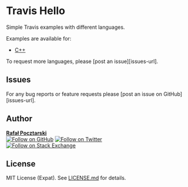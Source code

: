 Travis Hello
=
Simple Travis examples with different languages.

Examples are available for:

* [C++][travis-hello-cpp-url]

To request more languages, please [post an issue][issues-url].

Issues
------
For any bug reports or feature requests please
[post an issue on GitHub][issues-url].

Author
------
[**Rafał Pocztarski**](https://pocztarski.com/)
<br/>
[![Follow on GitHub][github-follow-img]][github-follow-url]
[![Follow on Twitter][twitter-follow-img]][twitter-follow-url]
<br/>
[![Follow on Stack Exchange][stackexchange-img]][stackoverflow-url]

License
-------
MIT License (Expat). See [LICENSE.md](LICENSE.md) for details.

[travis-hello-cpp-url]: https://github.com/rsp/travis-hello-cpp
[github-url]: https://github.com/rsp/travis-hello
[travis-img]: https://travis-ci.org/rsp/travis-hello.svg?branch=master
[travis-url]: https://travis-ci.org/rsp/travis-hello
[gitlabci-img]: https://gitlab.com/rsp/travis-hello/badges/master/build.svg
[gitlabci-url]: https://gitlab.com/rsp/travis-hello/builds
[github-follow-url]: https://github.com/rsp
[github-follow-img]: https://img.shields.io/github/followers/rsp.svg?style=social&label=Follow
[twitter-follow-url]: https://twitter.com/intent/follow?screen_name=pocztarski
[twitter-follow-img]: https://img.shields.io/twitter/follow/pocztarski.svg?style=social&label=Follow
[stackoverflow-url]: https://stackoverflow.com/users/613198/rsp
[stackexchange-url]: https://stackexchange.com/users/303952/rsp
[stackexchange-img]: https://stackexchange.com/users/flair/303952.png
